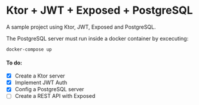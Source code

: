 # Ktor + JWT + Exposed + PostgreSQL

A sample project using Ktor, JWT, Exposed and PostgreSQL.

The PostgreSQL server must run inside a docker container by excecuting:
```
docker-compose up
```

#### To do:
- [x] Create a Ktor server
- [x] Implement JWT Auth
- [x] Config a PostgreSQL server
- [ ] Create a REST API with Exposed